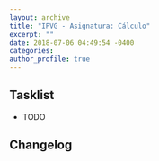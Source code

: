```yaml
---
layout: archive
title: "IPVG - Asignatura: Cálculo"
excerpt: ""
date: 2018-07-06 04:49:54 -0400
categories: 
author_profile: true
---
```


## Tasklist

- TODO

## Changelog

